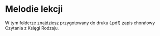 # Melodie lekcji
W tym folderze znajdziesz przygotowany do druku (.pdf) zapis chorałowy Czytania z Księgi Rodzaju.
